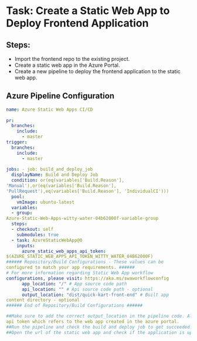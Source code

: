 # Task: Create a Static Web App to Deploy Frontend Application

## Steps:

- Import the frontend repo to the existing project.
- Create a static web app in the Azure Portal.
- Create a new pipeline to deploy the frontend application to the static web app.

## Azure Pipeline Configuration

```yaml
name: Azure Static Web Apps CI/CD 
 
pr: 
  branches: 
    include: 
      - master 
trigger: 
  branches: 
    include: 
      - master 
 
jobs: - job: build_and_deploy_job 
  displayName: Build and Deploy Job 
  condition: or(eq(variables['Build.Reason'], 
'Manual'),or(eq(variables['Build.Reason'], 
'PullRequest'),eq(variables['Build.Reason'], 'IndividualCI'))) 
  pool: 
    vmImage: ubuntu-latest 
  variables: 
  - group: 
Azure-Static-Web-Apps-witty-water-04b62000f-variable-group 
  steps: 
  - checkout: self 
    submodules: true 
  - task: AzureStaticWebApp@0 
    inputs: 
      azure_static_web_apps_api_token: 
$(AZURE_STATIC_WEB_APPS_API_TOKEN_WITTY_WATER_04B62000F) 
###### Repository/Build Configurations - These values can be 
configured to match your app requirements. ###### 
# For more information regarding Static Web App workflow 
configurations, please visit: https://aka.ms/swaworkflowconfig 
      app_location: "/" # App source code path 
      api_location: "" # Api source code path - optional 
      output_location: "dist/quick-kart-front-end" # Built app 
content directory - optional 
###### End of Repository/Build Configurations ######

##Make sure to add the correct output_location in the pipeline code. Also add the static web app 
api token which refers to the web app created in the azure portal.
##Run the pipeline and check the build and deploy job to get succeeded.
##Open the url of the static web app and check if the application is up and running.


